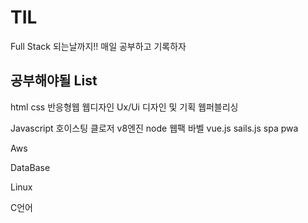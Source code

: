 # TIL
Full Stack 되는날까지!! 매일 공부하고 기록하자

## 공부해야될 List
html
css
반응형웹
웹디자인
Ux/Ui 디자인 및 기획
웹퍼블리싱

Javascript
  호이스팅
  클로저
 v8엔진
 node
 웹팩
 바벨
 vue.js
 sails.js
  spa
  pwa
  
 
Aws


DataBase

Linux

C언어

 
